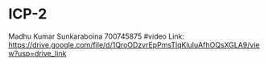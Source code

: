 # ICP-2
Madhu Kumar Sunkaraboina
700745875
#video Link: https://drive.google.com/file/d/1QroODzvrEpPmsTlqKluIuAfhOQsXGLA9/view?usp=drive_link
